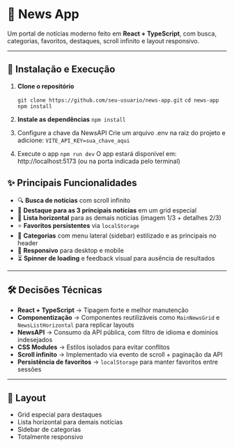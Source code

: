# 📰 News App

Um portal de notícias moderno feito em **React + TypeScript**, com busca, categorias, favoritos, destaques, scroll infinito e layout responsivo.

---

## 🚀 Instalação e Execução

1. **Clone o repositório**

   ```git clone https://github.com/seu-usuario/news-app.git```
   ```cd news-app```
   ```npm install```
   
2. **Instale as dependências**
   ```npm install```

3. Configure a chave da NewsAPI
   Crie um arquivo .env na raiz do projeto e adicione:
   ```VITE_API_KEY=sua_chave_aqui```

4. Execute o app
   ```npm run dev```
   O app estará disponível em:
   http://localhost:5173 (ou na porta indicada pelo terminal)

## ✨ Principais Funcionalidades

- 🔍 **Busca de notícias** com scroll infinito  
- 📰 **Destaque para as 3 principais notícias** em um grid especial  
- 📑 **Lista horizontal** para as demais notícias (imagem 1/3 + detalhes 2/3)  
- ⭐ **Favoritos persistentes** via `localStorage`  
- 📂 **Categorias** com menu lateral (sidebar) estilizado e as principais no header 
- 📱 **Responsivo** para desktop e mobile  
- ⏳ **Spinner de loading** e feedback visual para ausência de resultados  

---

## 🛠️ Decisões Técnicas

- **React + TypeScript** → Tipagem forte e melhor manutenção  
- **Componentização** → Componentes reutilizáveis como `MainNewsGrid` e `NewsListHorizontal` para replicar layouts  
- **NewsAPI** → Consumo da API pública, com filtro de idioma e domínios indesejados  
- **CSS Modules** → Estilos isolados para evitar conflitos  
- **Scroll infinito** → Implementado via evento de scroll + paginação da API  
- **Persistência de favoritos** → `localStorage` para manter favoritos entre sessões  

---

## 📸 Layout

- Grid especial para destaques  
- Lista horizontal para demais notícias  
- Sidebar de categorias  
- Totalmente responsivo  
